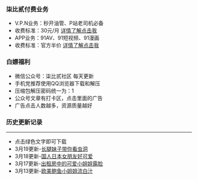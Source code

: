 ### 柒比贰付费业务
- V.P.N业务：秒开油管、P站老司机必备
- 收费标准：30元/月 [详情了解点击我](http://help.7bi2.com/#/tizi/%E4%BD%BF%E7%94%A8%E8%AF%B4%E6%98%8E "详情了解点击我")
- APP业务：91AV、91短视频、91漫画
- 收费标准：官方半价 [详情了解点击我](http://help.7bi2.com/#/app/%E4%BD%BF%E7%94%A8%E8%AF%B4%E6%98%8E "详情了解点击我")
### 白嫖福利
- 微信公众号：柒比贰社区 每天更新
- 手机党推荐使用QQ浏览器下载和解压
- 压缩包解压密码统一为：1
- 公众号文章有打卡区，点击里面的广告
- 广告点击人数越多，资源质量越好

### 历史更新记录
----------

- 点击绿色文字即可下载
- 3月19更新-[长腿妹子带你看虫洞](https://www.lanzous.com/iaf3iof)
- 3月18更新-[国人日本女朋友好可爱](https://www.lanzous.com/iae12ob "国人在日本的女朋友真是太可爱了")
- 3月17更新-[出租房中的可爱小姐姐露脸](https://www.lanzous.com/iacp5ob "出租房中的可爱小姐姐露脸")
- 3月13更新-[欧美鲍鱼小姐姐流白汁](https://www.lanzous.com/ia7vxde "欧美鲍鱼小姐姐流白汁")
